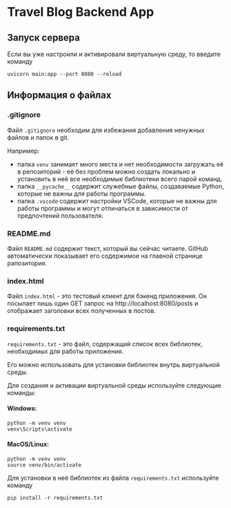 # Travel Blog Backend App

## Запуск сервера
Если вы уже настроили и активировали виртуальную среду, то введите команду
```
uvicorn main:app --port 8080 --reload 
```

## Информация о файлах

### .gitignore
Файл ```.gitignore``` необходим для избежания добавления ненужных файлов и папок в git.

Например:
- папка ```venv``` занимает много места и нет необходимости загружать её в репозиторий - её без проблем можно создать локально и установить в неё все необходимые библиотеки всего парой команд. 
- папка ```__pycache__``` содержит служебные файлы, создаваемые Python, которые не важны для работы программы.
- папка ```.vscode``` содержит настройки VSCode, которые не важны для работы программы и могут отличаться в зависимости от предпочтений пользователя.

### README.md
Файл ```README.md``` содержит текст, который вы сейчас читаете. GitHub автоматически показывает его содержимое на главной странице рапозитория.

### index.html
Файл ```index.html``` - это тестовый клиент для бэкенд приложения. Он посылает лишь один GET запрос на http://localhost:8080/posts и отображает заголовки всех полученных в постов.

### requirements.txt
```requirements.txt``` - это файл, содержащий список всех библиотек, необходимых для работы приложения.

Его можно использовать для установки библиотек внутрь виртуальной среды.

Для создания и активации виртуальной среды используйте следующие команды:
#### Windows:
```
python -m venv venv
venv\Scripts\activate
```

#### MacOS/Linux:
```
python -m venv venv
source venv/bin/activate
```

Для установки в неё библиотек из файла ```requirements.txt``` используйте команду
```
pip install -r requirements.txt
```
